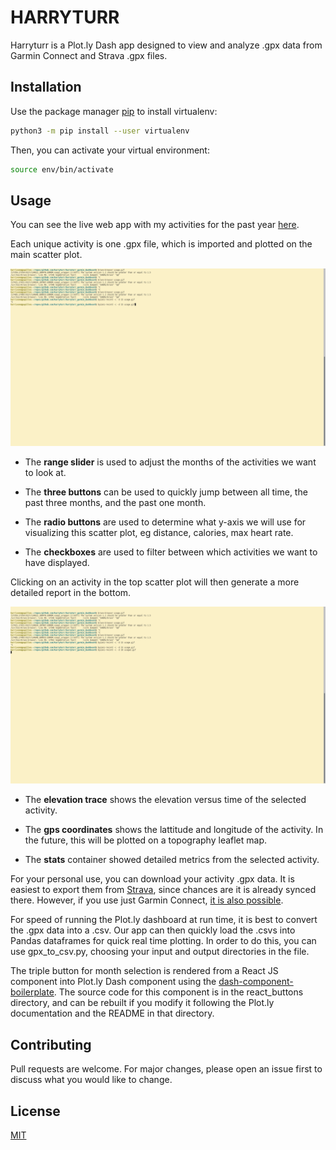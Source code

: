 # HARRYTURR

Harryturr is a Plot.ly Dash app designed to view and analyze .gpx data from Garmin Connect and Strava .gpx files.

## Installation

Use the package manager [pip](https://pip.pypa.io/en/stable/) to install virtualenv:

```bash
python3 -m pip install --user virtualenv
```
Then, you can activate your virtual environment:
```bash
source env/bin/activate
```

## Usage
You can see the live web app with my activities for the past year [here](https://www.harryturr.no/). 

Each unique activity is one .gpx file, which is imported and plotted on the main scatter plot.

![screengrab_1](imgs/usage.gif)

* The **range slider** is used to adjust the months of the activities we want to look at.

* The **three buttons** can be used to quickly jump between all time, the past three months, and the past one month. 

* The **radio buttons** are used to determine what y-axis we will use for visualizing this scatter plot, eg distance, calories, max heart rate.

* The **checkboxes** are used to filter between which activities we want to have displayed.

Clicking on an activity in the top scatter plot will then generate a more detailed report in the bottom.

![screengrab_2](imgs/usage2.gif)

* The **elevation trace** shows the elevation versus time of the selected activity.


* The **gps coordinates** shows the lattitude and longitude of the activity. In the future, this will be plotted on a topography leaflet map.

* The **stats** container showed detailed metrics from the selected activity.


For your personal use, you can download your activity .gpx data. It is easiest to export them from [Strava](https://support.strava.com/hc/en-us/articles/216918437-Exporting-your-Data-and-Bulk-Export), since chances are it is already synced there. However, if you use just Garmin Connect, [it is also possible](http://wanderingstar.github.io/2018/01/21/13-08-bulk-download-garmin-connect-gpx.html).

For speed of running the Plot.ly dashboard at run time, it is best to convert the .gpx data into a .csv. Our app can then quickly load the .csvs into Pandas dataframes for quick real time plotting. In order to do this, you can use gpx_to_csv.py, choosing your input and output directories in the file.

The triple button for month selection is rendered from a React JS component into Plot.ly Dash component using the [dash-component-boilerplate](https://github.com/plotly/dash-component-boilerplate). The source code for this component is in the react_buttons directory, and can be rebuilt if you modify it following the Plot.ly documentation and the README in that directory.


## Contributing
Pull requests are welcome. For major changes, please open an issue first to discuss what you would like to change.

## License
[MIT](https://choosealicense.com/licenses/mit/)